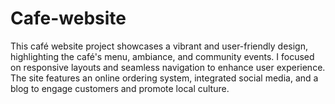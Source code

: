 # Cafe-website
This café website project showcases a vibrant and user-friendly design, highlighting the café's menu, ambiance, and community events. I focused on responsive layouts and seamless navigation to enhance user experience. The site features an online ordering system, integrated social media, and a blog to engage customers and promote local culture.
